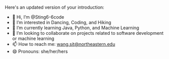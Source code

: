 Here's an updated version of your introduction:

- 👋 Hi, I’m @Sting6-6code
- 👀 I’m interested in Dancing, Coding, and Hiking
- 🌱 I’m currently learning Java, Python, and Machine Learning
- 💞️ I’m looking to collaborate on projects related to software development or machine learning
- 📫 How to reach me: wang.sit@northeastern.edu
- 😄 Pronouns: she/her/hers
  

<!---
Sting6-6code/Sting6-6code is a ✨ special ✨ repository because its `README.md` (this file) appears on your GitHub profile.
You can click the Preview link to take a look at your changes.
--->
